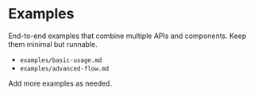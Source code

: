# Examples

End-to-end examples that combine multiple APIs and components. Keep them minimal but runnable.

- `examples/basic-usage.md`
- `examples/advanced-flow.md`

Add more examples as needed.